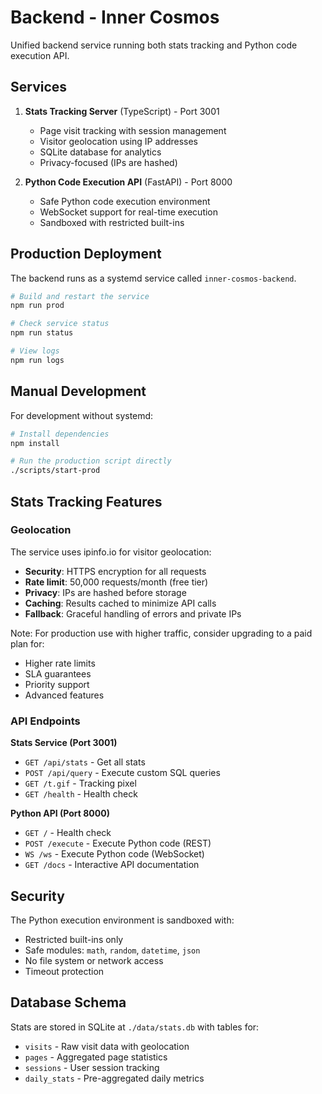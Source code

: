 # Backend - Inner Cosmos

Unified backend service running both stats tracking and Python code execution API.

## Services

1. **Stats Tracking Server** (TypeScript) - Port 3001
   - Page visit tracking with session management
   - Visitor geolocation using IP addresses
   - SQLite database for analytics
   - Privacy-focused (IPs are hashed)

2. **Python Code Execution API** (FastAPI) - Port 8000
   - Safe Python code execution environment
   - WebSocket support for real-time execution
   - Sandboxed with restricted built-ins

## Production Deployment

The backend runs as a systemd service called `inner-cosmos-backend`.

```bash
# Build and restart the service
npm run prod

# Check service status
npm run status

# View logs
npm run logs
```

## Manual Development

For development without systemd:

```bash
# Install dependencies
npm install

# Run the production script directly
./scripts/start-prod
```

## Stats Tracking Features

### Geolocation
The service uses ipinfo.io for visitor geolocation:
- **Security**: HTTPS encryption for all requests
- **Rate limit**: 50,000 requests/month (free tier)
- **Privacy**: IPs are hashed before storage
- **Caching**: Results cached to minimize API calls
- **Fallback**: Graceful handling of errors and private IPs

Note: For production use with higher traffic, consider upgrading to a paid plan for:
- Higher rate limits
- SLA guarantees
- Priority support
- Advanced features

### API Endpoints

**Stats Service (Port 3001)**
- `GET /api/stats` - Get all stats
- `POST /api/query` - Execute custom SQL queries
- `GET /t.gif` - Tracking pixel
- `GET /health` - Health check

**Python API (Port 8000)**
- `GET /` - Health check
- `POST /execute` - Execute Python code (REST)
- `WS /ws` - Execute Python code (WebSocket)
- `GET /docs` - Interactive API documentation

## Security

The Python execution environment is sandboxed with:
- Restricted built-ins only
- Safe modules: `math`, `random`, `datetime`, `json`
- No file system or network access
- Timeout protection

## Database Schema

Stats are stored in SQLite at `./data/stats.db` with tables for:
- `visits` - Raw visit data with geolocation
- `pages` - Aggregated page statistics
- `sessions` - User session tracking
- `daily_stats` - Pre-aggregated daily metrics 